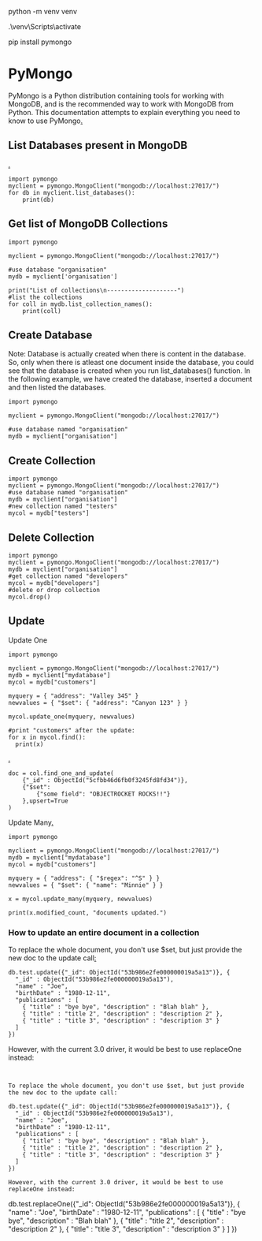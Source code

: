 
python -m venv venv

.\venv\Scripts\activate


pip install pymongo


# PyMongo

PyMongo is a Python distribution containing tools for working with MongoDB, and is the recommended way to work with MongoDB from Python. This documentation attempts to explain everything you need to know to use PyMongo[.](https://pymongo.readthedocs.io/en/stable/examples/index.html)


##  List Databases present in MongoDB
[.](https://pythonexamples.org/python-mongodb-list-databases/)
```
import pymongo
myclient = pymongo.MongoClient("mongodb://localhost:27017/")
for db in myclient.list_databases():
    print(db)
```

## Get list of MongoDB Collections
```
import pymongo

myclient = pymongo.MongoClient("mongodb://localhost:27017/")

#use database "organisation"
mydb = myclient['organisation']

print("List of collections\n--------------------")
#list the collections
for coll in mydb.list_collection_names():
    print(coll)

```

## Create Database
Note: Database is actually created when there is content in the database. So, only when there is atleast one document inside the database, you could see that the database is created when you run list_databases() function. In the following example, we have created the database, inserted a document and then listed the databases.
```
import pymongo

myclient = pymongo.MongoClient("mongodb://localhost:27017/")

#use database named "organisation"
mydb = myclient["organisation"]
```


## Create Collection
```
import pymongo
myclient = pymongo.MongoClient("mongodb://localhost:27017/")
#use database named "organisation"
mydb = myclient["organisation"]
#new collection named "testers"
mycol = mydb["testers"]
```

## Delete Collection

```
import pymongo
myclient = pymongo.MongoClient("mongodb://localhost:27017/")
mydb = myclient["organisation"]
#get collection named "developers"
mycol = mydb["developers"]
#delete or drop collection
mycol.drop()
```


## Update
Update One
```
import pymongo

myclient = pymongo.MongoClient("mongodb://localhost:27017/")
mydb = myclient["mydatabase"]
mycol = mydb["customers"]

myquery = { "address": "Valley 345" }
newvalues = { "$set": { "address": "Canyon 123" } }

mycol.update_one(myquery, newvalues)

#print "customers" after the update:
for x in mycol.find():
  print(x) 
```

[.](https://kb.objectrocket.com/mongo-db/how-to-update-a-mongodb-document-in-python-356)
```
doc = col.find_one_and_update(
    {"_id" : ObjectId("5cfbb46d6fb0f3245fd8fd34")},
    {"$set":
        {"some field": "OBJECTROCKET ROCKS!!"}
    },upsert=True
)
```

Update Many[.](https://www.w3schools.com/python/python_mongodb_update.asp)
```
import pymongo

myclient = pymongo.MongoClient("mongodb://localhost:27017/")
mydb = myclient["mydatabase"]
mycol = mydb["customers"]

myquery = { "address": { "$regex": "^S" } }
newvalues = { "$set": { "name": "Minnie" } }

x = mycol.update_many(myquery, newvalues)

print(x.modified_count, "documents updated.") 
```

### How to update an entire document in a collection
To replace the whole document, you don't use $set, but just provide the new doc to the update call[:](https://stackoverflow.com/questions/24714022/mongodb-how-to-update-an-entire-document-in-a-collection)
```
db.test.update({"_id": ObjectId("53b986e2fe000000019a5a13")}, {
  "_id" : ObjectId("53b986e2fe000000019a5a13"),
  "name" : "Joe",
  "birthDate" : "1980-12-11",
  "publications" : [
    { "title" : "bye bye", "description" : "Blah blah" },
    { "title" : "title 2", "description" : "description 2" },
    { "title" : "title 3", "description" : "description 3" }
  ]
})
```

However, with the current 3.0 driver, it would be best to use replaceOne instead:
```


To replace the whole document, you don't use $set, but just provide the new doc to the update call:

db.test.update({"_id": ObjectId("53b986e2fe000000019a5a13")}, {
  "_id" : ObjectId("53b986e2fe000000019a5a13"),
  "name" : "Joe",
  "birthDate" : "1980-12-11",
  "publications" : [
    { "title" : "bye bye", "description" : "Blah blah" },
    { "title" : "title 2", "description" : "description 2" },
    { "title" : "title 3", "description" : "description 3" }
  ]
})

However, with the current 3.0 driver, it would be best to use replaceOne instead:
```
db.test.replaceOne({"_id": ObjectId("53b986e2fe000000019a5a13")}, {
  "name" : "Joe",
  "birthDate" : "1980-12-11",
  "publications" : [
    { "title" : "bye bye", "description" : "Blah blah" },
    { "title" : "title 2", "description" : "description 2" },
    { "title" : "title 3", "description" : "description 3" }
  ]
})

```